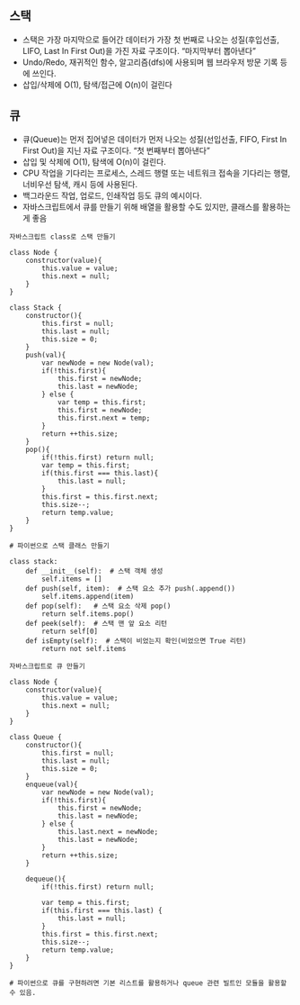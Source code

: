 ## 스택

- 스택은 가장 마지막으로 들어간 데이터가 가장 첫 번째로 나오는 성질(후입선출, LIFO, Last In First Out)을 가진 자료 구조이다. “마지막부터 뽑아낸다”
- Undo/Redo, 재귀적인 함수, 알고리즘(dfs)에 사용되며 웹 브라우저 방문 기록 등에 쓰인다.
- 삽입/삭제에 O(1), 탐색/접근에 O(n)이 걸린다

## 큐

- 큐(Queue)는 먼저 집어넣은 데이터가 먼저 나오는 성질(선입선출, FIFO, First In First Out)을 지닌 자료 구조이다. “첫 번째부터 뽑아낸다”
- 삽입 및 삭제에 O(1), 탐색에 O(n)이 걸린다.
- CPU 작업을 기다리는 프로세스, 스레드 행렬 또는 네트워크 접속을 기다리는 행렬, 너비우선 탐색, 캐시 등에 사용된다.
- 백그라운드 작업, 업로드, 인쇄작업 등도 큐의 예시이다.
- 자바스크립트에서 큐를 만들기 위해 배열을 활용할 수도 있지만, 클래스를 활용하는 게 좋음

```
자바스크립트 class로 스택 만들기

class Node {
    constructor(value){
        this.value = value;
        this.next = null;
    }
}

class Stack {
    constructor(){
        this.first = null;
        this.last = null;
        this.size = 0;
    }
    push(val){
        var newNode = new Node(val);
        if(!this.first){
            this.first = newNode;
            this.last = newNode;
        } else {
            var temp = this.first;
            this.first = newNode;
            this.first.next = temp;
        }
        return ++this.size;
    }
    pop(){
        if(!this.first) return null;
        var temp = this.first;
        if(this.first === this.last){
            this.last = null;
        }
        this.first = this.first.next;
        this.size--;
        return temp.value;
    }
}

# 파이썬으로 스택 클래스 만들기
 
class stack:
    def __init__(self):  # 스택 객체 생성
        self.items = []
    def push(self, item):  # 스택 요소 추가 push(.append())
        self.items.append(item)
    def pop(self):   # 스택 요소 삭제 pop()
        return self.items.pop()
    def peek(self):  # 스택 맨 앞 요소 리턴
        return self[0]
    def isEmpty(self):  # 스택이 비었는지 확인(비었으면 True 리턴)
        return not self.items

```

```
자바스크립트로 큐 만들기

class Node {
    constructor(value){
        this.value = value;
        this.next = null;
    }
}

class Queue {
    constructor(){
        this.first = null;
        this.last = null;
        this.size = 0;
    }
    enqueue(val){
        var newNode = new Node(val);
        if(!this.first){
            this.first = newNode;
            this.last = newNode;
        } else {
            this.last.next = newNode;
            this.last = newNode;
        }
        return ++this.size;
    }

    dequeue(){
        if(!this.first) return null;

        var temp = this.first;
        if(this.first === this.last) {
            this.last = null;
        }
        this.first = this.first.next;
        this.size--;
        return temp.value;
    }
}

# 파이썬으로 큐를 구현하려면 기본 리스트를 활용하거나 queue 관련 빌트인 모듈을 활용할 수 있음.
```
